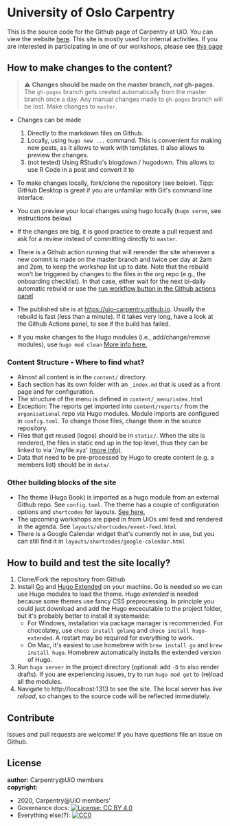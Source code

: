 # University of Oslo Carpentry

This is the source code for the Github page of Carpentry at UiO. 
You can view the website [here](http://uio-carpentry.github.io/).
This site is mostly used for internal activities. 
If you are interested in participating in one of our workshops, please see [this page](https://www.ub.uio.no/english/courses-events/courses/other/Carpentry/)

## How to make changes to the content?

> :warning: **Changes should be made on the master branch, *not* gh-pages.** The `gh-pages` branch gets created automatically from the master branch once a day. Any manual changes made to `gh-pages` branch will be lost. Make changes to `master`.

* Changes can be made 
    1. Directly to the markdown files on Github. 
    2. Locally, using `hugo new ...` command. This is convenient for making new posts, as it allows to work with templates. It also allows to preview the changes.
    3. (not tested) Using RStudio's blogdown / hugodown. This allows to use R Code in a post and convert it to  

* To make changes locally, fork/clone the repository (see below). Tipp: GitHub Desktop is great if you are unfamiliar with Git's command line interface. 
* You can preview your local changes using hugo locally (`hugo serve`, see instructions below)
* If the changes are big, it is good practice to create a pull request and ask for a review instead of committing directly to `master`. 
* There is a Github action running that will rerender the site whenever a new commit is made on the master branch and twice per day at 2am and 2pm, to keep the workshop list up to date. Note that the rebuild won't be triggered by changes to the files in the org repo (e.g., the onboarding checklist). In that case, either wait for the next bi-daily automatic rebuild or use the [run workflow button in the Github actions panel](https://github.com/uio-carpentry/uio-carpentry.github.io/actions?query=workflow%3A%22Rebuild+site+and+deploy+to+Github+pages%22) 
* The published site is at https://uio-carpentry.github.io. Usually the rebuild is fast (less than a minute). If it takes very long, have a look at the Github Actions panel, to see if the build has failed.
* If you make changes to the Hugo modules (i.e., add/change/remove modules), use `hugo mod clean` [More info here.](https://gohugo.io/hugo-modules/use-modules/)

### Content Structure - Where to find what?

* Almost all content is in the `content/` directory.
* Each section has its own folder with an `_index.md` that is used as a front page and for configuration. 
* The structure of the menu is defined in `content/_menu/index.html`
* Exception: The reports get imported into `content/reports/` from the `organisational` repo via Hugo modules. Module imports are configured in `config.toml`. To change those files, change them in the source repository.
* Files that get reused (logos) should be in `static/`. When the site is rendered, the files in static end up in the top level, thus they can be linked to via '/myfile.xyz' [(more info)](https://gohugo.io/content-management/static-files/).
* Data that need to be pre-processed by Hugo to create content (e.g. a members list) should be in `data/`.

### Other building blocks of the site

* The theme (Hugo Book) is imported as a hugo module from an external Github repo. See `config.toml`. The theme has a couple of configuration options and `shortcodes` for layouts. [See here.](https://themes.gohugo.io/hugo-book/#configuration)
* The upcoming workshops are piped in from UiOs xml feed and rendered in the agenda. See `layouts/shortcodes/event-feed.html`
* There is a Google Calendar widget that's currently not in use, but you can still find it in `layouts/shortcodes/google-calendar.html`

## How to build and test the site locally?

1. Clone/Fork the repository from Github
2. Install [Go](https://golang.org/) and [Hugo Extended](https://gohugo.io) on your machine. Go is needed so we can use Hugo modules to load the theme. Hugo *extended* is needed because some themes use fancy CSS preprocessing. In principle you could just download and add the Hugo excecutable to the project folder, but it's probably better to install it systemwide: 
   * For Windows, installation via package manager is recommended. For chocolatey, use `choco install golang` and `choco install hugo-extended`. A restart may be required for everything to work. 
   * On Mac, it's easiest to use homebrew with `brew install go` and `brew install hugo`. Homebrew automatically installs the extended version of Hugo.
3. Run `hugo server` in the project directory (optional: add `-D` to also render drafts). If you are experiencing issues, try to run `hugo mod get` to (re)load all the modules.
4. Navigate to http://localhost:1313 to see the site. The local server has *live reload*, so changes to the source code will be reflected immediately.

## Contribute

Issues and pull requests are welcome!
If you have questions file an issue on Github.

## License

**author:** Carpentry@UiO members  
**copyright:**  
- 2020, Carpentry@UiO members'  
- Governance docs: [![License: CC BY 4.0](https://img.shields.io/badge/License-CC%20BY%204.0-lightgrey.svg)](https://creativecommons.org/licenses/by/4.0/)  
- Everything else(?): [![CC0](http://i.creativecommons.org/p/zero/1.0/88x31.png)](http://creativecommons.org/publicdomain/zero/1.0/)
